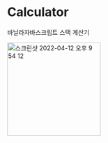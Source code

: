 # Calculator
바닐라자바스크립트 스택 계산기


<img width="214" alt="스크린샷 2022-04-12 오후 9 54 12" src="https://user-images.githubusercontent.com/103265086/162967232-0bae7a50-a9df-448f-abd4-40834018b740.png">
